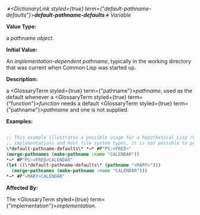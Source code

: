 *∗<DictionaryLink styled={true} term={"default-pathname-defaults"}><b>*default-pathname-defaults*</b></DictionaryLink>∗ Variable* 



**Value Type:** 



a *pathname object*. 



**Initial Value:** 



An *implementation-dependent pathname*, typically in the working directory that was current when Common Lisp was started up. 



**Description:** 



a <GlossaryTerm styled={true} term={"pathname"}><i>pathname</i></GlossaryTerm>, used as the default whenever a <GlossaryTerm styled={true} term={"function"}><i>function</i></GlossaryTerm> needs a default <GlossaryTerm styled={true} term={"pathname"}><i>pathname</i></GlossaryTerm> and one is not supplied. 



**Examples:**
```lisp

;; This example illustrates a possible usage for a hypothetical Lisp running on a ;; DEC TOPS-20 file system. Since pathname conventions vary between Lisp 
;; implementations and host file system types, it is not possible to provide a ;; general-purpose, conforming example. 
\*default-pathname-defaults\* *→* #P"PS:<FRED>" 
(merge-pathnames (make-pathname :name "CALENDAR")) 
*→* #P"PS:<FRED>CALENDAR" 
(let ((\*default-pathname-defaults\* (pathname "<MARY>"))) 
  (merge-pathnames (make-pathname :name "CALENDAR"))) 
*→* #P"<MARY>CALENDAR" 

```
**Affected By:** 



The <GlossaryTerm styled={true} term={"implementation"}><i>implementation</i></GlossaryTerm>. 



